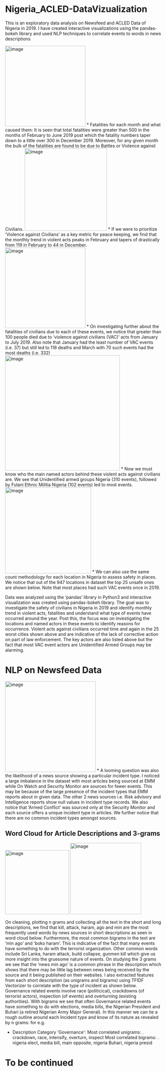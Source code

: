 # Nigeria_ACLED-DataVizualization
This is an exploratory data analysis on Newsfeed and ACLED Data of Nigeria in 2019. I have created interactive visualizations using the pandas-bokeh library and used NLP techniques to correlate events to words in news descriptions

<img width="259" alt="image" src="https://user-images.githubusercontent.com/67541365/154088663-5f0ea4c5-f4c1-4093-ba21-b9e221b1044b.png">
* Fatalities for each month and what caused them: It is seen that total fatalities were greater than 500 in the months of February to June 2019 post which the fatality numbers taper down to a little over 300 in December 2019. Moreover, for any given month the bulk of the fatalities are found to be due to Battles or Violence against Civilians.

<img width="265" alt="image" src="https://user-images.githubusercontent.com/67541365/154088813-0417f3cd-3024-4525-82cc-538355f056cb.png">
*  If we were to prioritize ‘Violence against Civilians’ as a key metric for peace keeping, we find that the monthly trend in violent acts peaks in February and tapers of drastically from 119 in February to 44 in December.

<img width="259" alt="image" src="https://user-images.githubusercontent.com/67541365/154088987-5edcf55a-ff29-4809-aff2-995dda494621.png">
* On investigating further about the fatalities of civilians due to each of these events, we notice that greater than 100 people died due to ‘violence against civilians (VAC)’ acts from January to July 2019. Also note that January had the least number of VAC events (i.e. 37) but still led to 118 deaths and March with 70 such events had the most deaths (i.e. 332)

<img width="370" alt="image" src="https://user-images.githubusercontent.com/67541365/154089124-db9a3c89-fe7e-4fa3-8d00-281f81180f7a.png">
* Now we must know who the main named actors behind these violent acts against civilians are. We see that Unidentified armed groups Nigeria (310 events), followed by Fulani Ethnic Militia Nigeria (102 events) led to most events.

<img width="277" alt="image" src="https://user-images.githubusercontent.com/67541365/154089227-c147893c-90ad-4699-ad89-8532e377c79c.png">
*	We can also use the same count methodology for each location in Nigeria to assess safety in places. We notice that out of the 947 locations in dataset the top 25 unsafe ones are shown below. Note that most places had such VAC events once in 2019.

Data was analyzed using the ‘pandas’ library in Python3 and interactive visualization was created using pandas-bokeh library. The goal was to investigate the safety of civilians in Nigeria in 2019 and identify monthly trend in violent acts, fatalities and understand what type of events have occurred around the year. Post this, the focus was on investigating the locations and named actors in these events to identify reasons for occurrence. Violent acts against civilians occurred time and again in the 25 worst cities shown above and are indicative of the lack of corrective action on part of law enforcement. The key actors are also listed above but the fact that most VAC event actors are Unidentified Armed Groups may be alarming.

# NLP on Newsfeed Data
<img width="292" alt="image" src="https://user-images.githubusercontent.com/67541365/154089608-93cd35d5-3fef-483d-99c0-3cfa94645ea3.png">
* A looming question was also the likelihood of a news source showing a particular incident type. I noticed a large imbalance in the dataset with most articles being sourced at EMM while On Watch and Security Monitor are sources for fewer events. This may be because of the large presence of the incident types that EMM reports about in given data. The other 2 news sources i.e. Risk advisory and Intelligence reports show null values in incident type records. We also notice that ‘Armed Conflict’ was sourced only at the Security Monitor and each source offers a unique incident type in articles. We further notice that there are no common incident types amongst sources. 

## Word Cloud for Article Descriptions and 3-grams
<img width="206" alt="image" src="https://user-images.githubusercontent.com/67541365/154089832-befb2947-cb70-4a89-b579-35eb204b1584.png">
<img width="229" alt="image" src="https://user-images.githubusercontent.com/67541365/154089913-4e2a2304-be27-4550-b008-317a35b7d416.png">

On cleaning, plotting n grams and collecting all the text in the short and long descriptions, we find that kill, attack, haram, ago and min are the most frequently used words by news sources in short descriptions as seen in word cloud below. Furthermore, the most common bigrams in the text are ‘min ago’ and ‘boko haram’. This is indicative of the fact that many events have something to do with the terrorist organization. Other common words include Sri Lanka, haram attack, build collapse, gunmen kill which give us more insight into the gruesome nature of events. On studying the 3 grams we see that the ‘news min ago’ is a common phrase in the description which shows that there may be little lag between news being received by the source and it being published on their websites. 
 I also extracted features from each short description (as unigrams and bigrams) using TFIDF Vectorizer to correlate with the type of incident as shown below. Governance related events involve race (politicical), crackdowns (of terrorist actors), inspection (of events) and overturning (existing authorities). With bigrams we see that often Governance related events have something to do with elections, media bills, the Nigerian President and Buhari (a retired Nigerian Army Major General). In this manner we can tie a rough outline around each Incident type and know of its nature as revealed by n grams:
for e.g. 
* Description Category 'Governance':
Most correlated unigrams:
	. crackdown, race, intensify, overturn, inspect
Most correlated bigrams:
	. nigeria elect, media bill, main opposite, nigeria Buhari, nigeria presid

# To be continued




